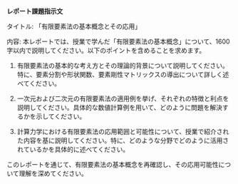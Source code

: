 **レポート課題指示文**

タイトル: 「有限要素法の基本概念とその応用」

内容: 本レポートでは、授業で学んだ「有限要素法の基本概念」について、1600字以内で説明してください。以下のポイントを含めることを求めます。

1. 有限要素法の基本的な考え方とその理論的背景について説明してください。特に、要素分割や形状関数、要素剛性マトリックスの導出について詳しく述べてください。

2. 一次元および二次元の有限要素法の適用例を挙げ、それぞれの特徴と利点を説明してください。具体的な数値計算例を用いて、どのように問題を解決するかを示してください。

3. 計算力学における有限要素法の応用範囲と可能性について、授業で紹介された内容を基に説明してください。特に、どのような分野でどのように活用されているかを具体的に述べてください。

このレポートを通じて、有限要素法の基本概念を再確認し、その応用可能性について理解を深めてください。